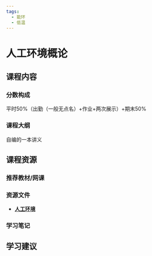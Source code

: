 ```yaml
---
tags:
  - 能环
  - 低温
---
```


# 人工环境概论

## 课程内容

### 分数构成

平时50%（出勤（一般无点名）+作业+两次展示）+期末50%

### 课程大纲

自编的一本讲义


## 课程资源

### 推荐教材/网课

### 资源文件

- [**人工环境**](https://pan.baidu.com/s/1SBn5bl-ycBjTzxYxLhLORA?pwd=gp56)

### 学习笔记

## 学习建议







